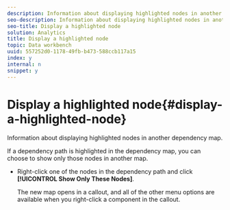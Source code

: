 ```yaml
---
description: Information about displaying highlighted nodes in another dependency map.
seo-description: Information about displaying highlighted nodes in another dependency map.
seo-title: Display a highlighted node
solution: Analytics
title: Display a highlighted node
topic: Data workbench
uuid: 557252d0-1178-49fb-b473-588ccb117a15
index: y
internal: n
snippet: y
---
```


# Display a highlighted node{#display-a-highlighted-node}

Information about displaying highlighted nodes in another dependency map.

If a dependency path is highlighted in the dependency map, you can choose to show only those nodes in another map.

* Right-click one of the nodes in the dependency path and click **[!UICONTROL Show Only These Nodes]**.

  The new map opens in a callout, and all of the other menu options are available when you right-click a component in the callout.

